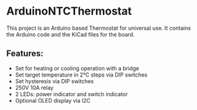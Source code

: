 # ArduinoNTCThermostat
This project is an Arduino based Thermostat for universal use. It contains the Arduino code and the KiCad files for the board.

## Features:
- Set for heating or cooling operation with a bridge
- Set target temperature in 2°C steps via DIP switches
- Set hysteresis via DIP switches
- 250V 10A relay
- 2 LEDs: power indicator and switch indicator
- Optional OLED display via I2C
